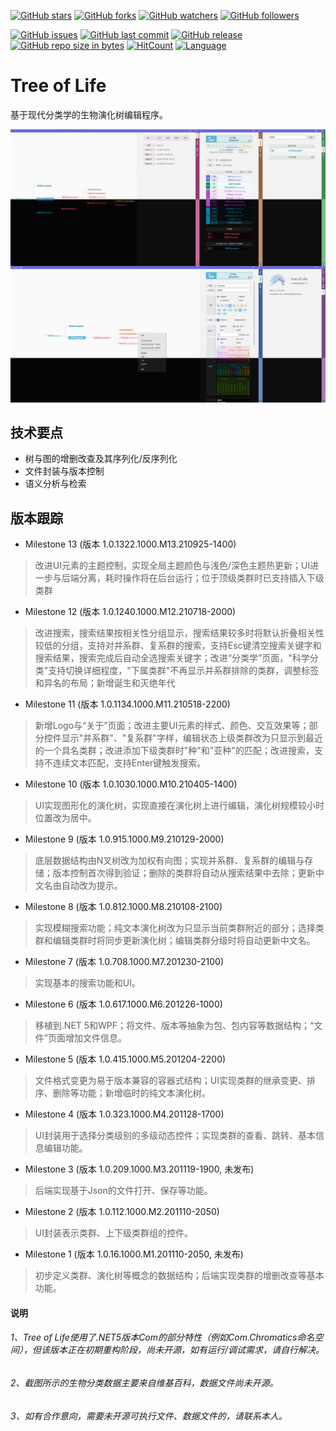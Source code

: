 [![GitHub stars](https://img.shields.io/github/stars/chibayuki/TreeOfLife.svg?style=social&label=Stars)](https://github.com/chibayuki/TreeOfLife/stargazers)
[![GitHub forks](https://img.shields.io/github/forks/chibayuki/TreeOfLife.svg?style=social&label=Fork)](https://github.com/chibayuki/TreeOfLife/network/members)
[![GitHub watchers](https://img.shields.io/github/watchers/chibayuki/TreeOfLife.svg?style=social&label=Watch)](https://github.com/chibayuki/TreeOfLife/watchers)
[![GitHub followers](https://img.shields.io/github/followers/chibayuki.svg?style=social&label=Follow)](https://github.com/chibayuki?tab=followers)

[![GitHub issues](https://img.shields.io/github/issues/chibayuki/TreeOfLife.svg)](https://github.com/chibayuki/TreeOfLife/issues)
[![GitHub last commit](https://img.shields.io/github/last-commit/chibayuki/TreeOfLife.svg)](https://github.com/chibayuki/TreeOfLife/commits)
[![GitHub release](https://img.shields.io/github/release/chibayuki/TreeOfLife.svg)](https://github.com/chibayuki/TreeOfLife/releases)
[![GitHub repo size in bytes](https://img.shields.io/github/repo-size/chibayuki/TreeOfLife.svg)](https://github.com/chibayuki/TreeOfLife)
[![HitCount](http://hits.dwyl.io/chibayuki/TreeOfLife.svg)](http://hits.dwyl.io/chibayuki/TreeOfLife)
[![Language](https://img.shields.io/badge/language-C%23-green.svg)](https://github.com/chibayuki/TreeOfLife)

# Tree of Life
基于现代分类学的生物演化树编辑程序。

![ScreenShot](ScreenShot.png)

## 技术要点
* 树与图的增删改查及其序列化/反序列化
* 文件封装与版本控制
* 语义分析与检索

## 版本跟踪
* Milestone 13 (版本 1.0.1322.1000.M13.210925-1400)
> 改进UI元素的主题控制，实现全局主题颜色与浅色/深色主题热更新；UI进一步与后端分离，耗时操作将在后台运行；位于顶级类群时已支持插入下级类群
* Milestone 12 (版本 1.0.1240.1000.M12.210718-2000)
> 改进搜索，搜索结果按相关性分组显示，搜索结果较多时将默认折叠相关性较低的分组，支持对并系群、复系群的搜索，支持Esc键清空搜索关键字和搜索结果，搜索完成后自动全选搜索关键字；改进“分类学”页面，"科学分类"支持切换详细程度，"下属类群"不再显示并系群排除的类群，调整标签和异名的布局；新增诞生和灭绝年代
* Milestone 11 (版本 1.0.1134.1000.M11.210518-2200)
> 新增Logo与“关于”页面；改进主要UI元素的样式、颜色、交互效果等；部分控件显示"并系群"、"复系群"字样，编辑状态上级类群改为只显示到最近的一个具名类群；改进添加下级类群时"种"和"亚种"的匹配；改进搜索，支持不连续文本匹配，支持Enter键触发搜索。
* Milestone 10 (版本 1.0.1030.1000.M10.210405-1400)
> UI实现图形化的演化树，实现直接在演化树上进行编辑，演化树规模较小时位置改为居中。
* Milestone 9	(版本 1.0.915.1000.M9.210129-2000)
> 底层数据结构由N叉树改为加权有向图；实现并系群、复系群的编辑与存储；版本控制首次得到验证；删除的类群将自动从搜索结果中去除；更新中文名由自动改为提示。
* Milestone 8	(版本 1.0.812.1000.M8.210108-2100)
> 实现模糊搜索功能；纯文本演化树改为只显示当前类群附近的部分；选择类群和编辑类群时将同步更新演化树；编辑类群分级时将自动更新中文名。
* Milestone 7	(版本 1.0.708.1000.M7.201230-2100)
> 实现基本的搜索功能和UI。
* Milestone 6	(版本 1.0.617.1000.M6.201226-1000)
> 移植到.NET 5和WPF；将文件、版本等抽象为包、包内容等数据结构；“文件”页面增加文件信息。
* Milestone 5	(版本 1.0.415.1000.M5.201204-2200)
> 文件格式变更为易于版本兼容的容器式结构；UI实现类群的继承变更、排序、删除等功能；新增临时的纯文本演化树。
* Milestone 4	(版本 1.0.323.1000.M4.201128-1700)
> UI封装用于选择分类级别的多级动态控件；实现类群的查看、跳转、基本信息编辑功能。
* Milestone 3	(版本 1.0.209.1000.M3.201119-1900, 未发布)
> 后端实现基于Json的文件打开、保存等功能。
* Milestone 2	(版本 1.0.112.1000.M2.201110-2050)
> UI封装表示类群、上下级类群组的控件。
* Milestone 1 (版本 1.0.16.1000.M1.201110-2050, 未发布)
> 初步定义类群、演化树等概念的数据结构；后端实现类群的增删改查等基本功能。

#### 说明
###### 1、Tree of Life使用了.NET5版本Com的部分特性（例如Com.Chromatics命名空间），但该版本正在初期重构阶段，尚未开源，如有运行/调试需求，请自行解决。
###### 2、截图所示的生物分类数据主要来自维基百科，数据文件尚未开源。
###### 3、如有合作意向，需要未开源可执行文件、数据文件的，请联系本人。
